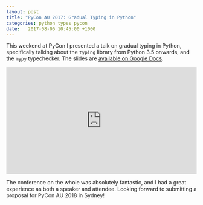```yaml
---
layout: post
title: "PyCon AU 2017: Gradual Typing in Python"
categories: python types pycon
date:   2017-08-06 10:45:00 +1000
---
```


This weekend at PyCon I presented a talk on gradual typing in Python, specifically talking about the `typing` library from Python 3.5 onwards, and the `mypy` typechecker. The slides are [available on Google Docs](https://docs.google.com/presentation/d/1_LKkvn7Xta2w2f-eX3mB4j_zHhH_0IV7yq9_O90boMU/).


<div id="video-container" style="position:relative;width:100%;padding-top:56.25%;">
<iframe style="position: absolute; top:0;left:0;width:100%;height:100%;" src="https://www.youtube.com/embed/mXfsMDM3LwQ" frameborder="0" gesture="media" allow="encrypted-media" allowfullscreen></iframe>
</div>

The conference on the whole was absolutely fantastic, and I had a great experience as both a speaker and attendee. Looking forward to submitting a proposal for PyCon AU 2018 in Sydney!